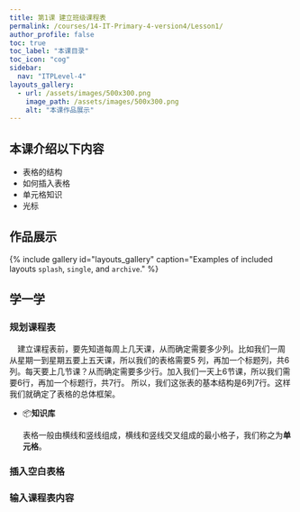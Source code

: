 ```yaml
---
title: 第1课 建立班级课程表
permalink: /courses/14-IT-Primary-4-version4/Lesson1/
author_profile: false
toc: true
toc_label: "本课目录"
toc_icon: "cog"
sidebar:
  nav: "ITPLevel-4"
layouts_gallery:
  - url: /assets/images/500x300.png
    image_path: /assets/images/500x300.png
    alt: "本课作品展示"
---
```

## 本课介绍以下内容
- 表格的结构
- 如何插入表格
- 单元格知识
- 光标
## 作品展示
{% include gallery id="layouts_gallery" caption="Examples of included layouts `splash`, `single`, and `archive`." %}
## 学一学
### 规划课程表
`  `建立课程表前，要先知道每周上几天课，从而确定需要多少列。比如我们一周从星期一到星期五要上五天课，所以我们的表格需要5
列，再加一个标题列，共6列。每天要上几节课？从而确定需要多少行。加入我们一天上6节课，所以我们需要6行，再加一个标题行，共7行。
所以，我们这张表的基本结构是6列7行。这样我们就确定了表格的总体框架。
- :package:**知识库**

  表格一般由横线和竖线组成，横线和竖线交叉组成的最小格子，我们称之为**单元格**。
  
### 插入空白表格
### 输入课程表内容
